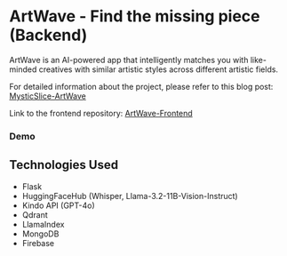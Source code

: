 # ArtWave - Find the missing piece (Backend)
ArtWave is an AI-powered app that intelligently matches you with like-minded creatives with similar artistic styles across different artistic fields. 

For detailed information about the project, please refer to this blog post: [MysticSlice-ArtWave](https://mystic-slice.github.io/projects/artwave/)

Link to the frontend repository: [ArtWave-Frontend](https://github.com/Mystic-Slice/artwave-frontend)

### Demo


## Technologies Used
- Flask
- HuggingFaceHub (Whisper, Llama-3.2-11B-Vision-Instruct)
- Kindo API (GPT-4o)
- Qdrant
- LlamaIndex
- MongoDB
- Firebase
